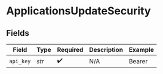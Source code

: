 # ApplicationsUpdateSecurity


## Fields

| Field                         | Type                          | Required                      | Description                   | Example                       |
| ----------------------------- | ----------------------------- | ----------------------------- | ----------------------------- | ----------------------------- |
| `api_key`                     | *str*                         | :heavy_check_mark:            | N/A                           | Bearer <your-apideck-api-key> |